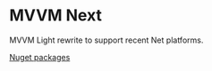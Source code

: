 # MVVM Next
MVVM Light rewrite to support recent Net platforms.

[Nuget packages](https://www.nuget.org/packages/MVVMNext/)